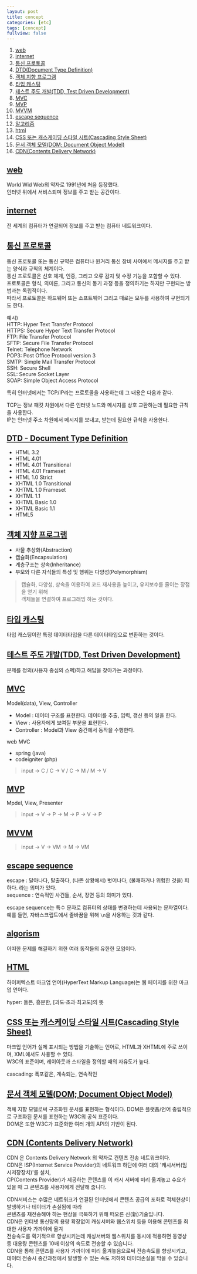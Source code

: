 ```yaml
---
layout: post
title: concept
categories: [etc]
tags: [concept]
fullview: false
---
```


1. [web](#web)  
1. [internet](#internet)  
1. [통신 프로토콜](#protocol)  
1. [DTD(Document Type Definition)](#dtd)  
1. [객체 지향 프로그램](#oop)  
1. [타입 캐스팅](#type-casting)  
1. [테스트 주도 개발(TDD, Test Driven Development)](#tdd)  
1. [MVC](#mvc)  
1. [MVP](#mvp)  
1. [MVVM](#mvvm)  
1. [escape sequence](#escape-sequence)  
1. [알고리즘](#algorism)  
1. [html](#html)  
1. [CSS 또는 캐스케이딩 스타일 시트(Cascading Style Sheet)](#css)  
1. [문서 객체 모델(DOM; Document Object Model)](#dom)  
1. [CDN(Contents Delivery Network)](#cdn)  

## <a href="#" name="web">web</a>  
World Wid Web의 약자로 1991년에 처음 등장했다.  
인터넷 위에서 서비스되며 정보를 주고 받는 공간이다.  
    
## <a href="#" name="internet">internet</a>   
전 세계의 컴퓨터가 연결되어 정보를 주고 받는 컴퓨터 네트워크이다.  

## <a href="#" name="protocol">통신 프로토콜</a>  
통신 프로토콜 또는 통신 규약은 컴퓨터나 원거리 통신 장비 사이에서 메시지를 주고 받는 양식과 규칙의 체계이다.  
통신 프로토콜은 신호 체계, 인증, 그리고 오류 감지 및 수정 기능을 포함할 수 있다.  
프로토콜은 형식, 의미론, 그리고 통신의 동기 과정 등을 정의하기는 하지만 구현되는 방법과는 독립적이다.  
따라서 프로토콜은 하드웨어 또는 소프트웨어 그리고 때로는 모두를 사용하여 구현되기도 한다.  

예시)  
HTTP: Hyper Text Transfer Protocol  
HTTPS: Secure Hyper Text Transfer Protocol  
FTP: File Transfer Protocol  
SFTP: Secure File Transfer Protocol  
Telnet: Telephone Network  
POP3: Post Office Protocol version 3  
SMTP: Simple Mail Transfer Protocol  
SSH: Secure Shell  
SSL: Secure Socket Layer  
SOAP: Simple Object Access Protocol  

특히 인터넷에서는 TCP/IP라는 프로토콜을 사용하는데 그 내용은 다음과 같다.  

TCP는 정보 패킷 차원에서 다른 인터넷 노드와 메시지를 상호 교환하는데 필요한 규칙을 사용한다.  
IP는 인터넷 주소 차원에서 메시지를 보내고, 받는데 필요한 규칙을 사용한다.  
    
## <a href="#" name="dtd">DTD - Document Type Definition</a>  
- HTML 3.2  
	<!DOCTYPE html PUBLIC "-//W3C//DTD HTML 3.2 Final//EN">  
- HTML 4.01  
	<!DOCTYPE html PUBLIC "-//W3C//DTD HTML 4.01//EN" "http://www.w3.org/TR/html4/strict.dtd">  
- HTML 4.01 Transitional  
	<!DOCTYPE html PUBLIC "-//W3C//DTD HTML 4.01 Transitional//EN"    "http://www.w3.org/TR/html4/loose.dtd">  
- HTML 4.01 Frameset  
	<!DOCTYPE html PUBLIC "-//W3C//DTD HTML 4.01 Frameset//EN"    "http://www.w3.org/TR/html4/frameset.dtd">  
- HTML 1.0 Strict  
	<!DOCTYPE html PUBLIC "-//W3C//DTD XHTML 1.0 Strict//EN"  "http://www.w3.org/TR/xhtml1/DTD/xhtml1-strict.dtd">  
- XHTML 1.0 Transitional  
	<!DOCTYPE html PUBLIC "-//W3C//DTD XHTML 1.0 Transitional//EN"  "http://www.w3.org/TR/xhtml1/DTD/xhtml1-transitional.dtd">  
- XHTML 1.0 Frameset  
	<!DOCTYPE html PUBLIC "-//W3C//DTD XHTML 1.0 Frameset//EN"  "http://www.w3.org/TR/xhtml1/DTD/xhtml1-frameset.dtd">  
- XHTML 1.1  
	<!DOCTYPE html PUBLIC "-//W3C//DTD XHTML 1.1//EN"  "http://www.w3.org/TR/xhtml11/DTD/xhtml11.dtd">  
- XHTML Basic 1.0  
	<!DOCTYPE html PUBLIC "-//W3C//DTD XHTML Basic 1.0//EN"  "http://www.w3.org/TR/xhtml-basic/xhtml-basic10.dtd">  
- XHTML Basic 1.1  
	<!DOCTYPE html PUBLIC "-//W3C//DTD XHTML Basic 1.1//EN">  
- HTML5  
	<!DOCTYPE html>  

## <a href="#" name="oop">객체 지향 프로그램</a>  
- 사물 추상화(Abstraction)  
- 캡슐화(Encapsulation)  
- 계층구조는 상속(Inheritance)  
- 부모와 다른 자식들의 특성 및 행위는 다양성(Polymorphism)  

> 캡슐화, 다양성, 상속을 이용하여 코드 재사용을 높이고, 유지보수를 줄이는 장점을 얻기 위해  
객체들을 연결하여 프로그래밍 하는 것이다.  

## <a href="#" name="type-casting">타입 캐스팅</a>  
타입 캐스팅이란 특정 데이터타입을 다른 데이터타입으로 변환하는 것이다.  

## <a href="#" name="tdd">테스트 주도 개발(TDD, Test Driven Development)</a>  
문제를 정의(사용자 중심의 스펙)하고 해답을 찾아가는 과정이다.  

## <a href="#" name="mvc">MVC</a>  
Model(data), View, Controller  
- Model : 데이터 구조를 표현한다. 데이터를 추출, 입력, 갱신 등의 일을 한다.  
- View : 사용자에게 보여질 부분을 표현한다.  
- Controller : Model과 View 중간에서 동작을 수행한다.  

web MVC
- spring (java)  
- codeigniter (php)  

> input -> C / C -> V / C -> M / M -> V  

## <a href="#" name="mvp">MVP</a>  
Mpdel, View, Presenter  

> input -> V -> P -> M -> P -> V -> P  

## <a href="#" name="mvvm">MVVM</a>  

> input -> V -> VM -> M -> VM  

## <a href="#" name="escape-sequence">escape sequence</a>  
escape : 달아나다, 탈출하다, (나쁜 상황에서) 벗어나다, (불쾌하거나 위험한 것을) 피하다. 라는 의미가 있다.  
sequence : 연속적인 사건들, 순서, 장면 등의 의미가 있다.  

escape sequence는 특수 문자로 컴퓨터의 상태를 변경하는데 사용되는 문자열이다.  
예를 들면, 자바스크립트에서 줄바꿈을 위해 `\n`을 사용하는 것과 같다.  

## <a href="#" name="algorism">algorism</a>  
어떠한 문제를 해결하기 위한 여러 동작들의 유한한 모임이다.  

## <a href="#" name="html">HTML</a>  
하이퍼텍스트 마크업 언어(HyperText Markup Language)는 웹 페이지를 위한 마크업 언어다.  

hyper: 들뜬, 흥분한, [과도·초과·최고도]의 뜻  

## <a href="#" name="css">CSS 또는 캐스케이딩 스타일 시트(Cascading Style Sheet)</a>  
마크업 언어가 실제 표시되는 방법을 기술하는 언어로, HTML과 XHTML에 주로 쓰이며, XML에서도 사용할 수 있다.  
W3C의 표준이며, 레이아웃과 스타일을 정의할 때의 자유도가 높다.  

cascading: 폭포같은, 계속되는, 연속적인  

## <a href="#" name="dom">문서 객체 모델(DOM; Document Object Model)</a>
객체 지향 모델로써 구조화된 문서를 표현하는 형식이다. DOM은 플랫폼/언어 중립적으로 구조화된 문서를 표현하는 W3C의 공식 표준이다.  
DOM은 또한 W3C가 표준화한 여러 개의 API의 기반이 된다.  


## <a href="#" name="cdn">CDN (Contents Delivery Network)</a>  
CDN 은 Contents Delivery Network 의 약자로 컨텐츠 전송 네트워크이다.  
CDN은 ISP(Internet Service Provider)의 네트워크 하단에 여러 대의 '캐시서버(임시저장장치)'를 설치,  
CP(Contents Provider)가 제공하는 콘텐츠를 이 캐시 서버에 미리 옮겨놓고 수요가 있을 때 그 콘텐츠를 사용자에게 전달해 줍니다.  

CDN서비스는 수많은 네트워크가 연결된 인터넷에서 콘텐츠 공급의 포화로 적체현상이 발생하거나 테이터가 손실됨에 따라  
콘텐츠를 재전송해야 하는 현상을 극복하기 위해 떠오른 신(新)기술입니다.  
CDN은 인터넷 통신망의 용량 확장없이 캐싱서버와 웹스위치 등을 이용해 콘텐츠를 최대한 사용자 가까이에 옮겨  
전송속도를 획기적으로 향상시키는데 캐싱서버와 웹스위치를 동시에 적용하면 동영상 등 대용량 콘텐츠를 10배 이상의 속도로 전송할 수 있습니다.  
CDN을 통해 콘텐츠를 사용자 가까이에 미리 옮겨놓음으로써 전송속도를 향상시키고,  
데이터 전송시 중간과정에서 발생할 수 있는 속도 저하와 데이터손실을 막을 수 있습니다.  